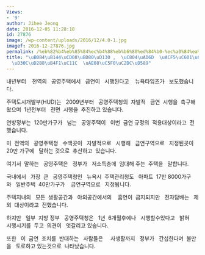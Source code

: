 ```yaml
---
Views:
- '9'
author: Jihee Jeong
date: 2016-12-05 11:28:18
id: 27876
image: /wp-content/uploads/2016/12/4.0-1.jpg
imagef: 2016-12-27876.jpg
permalink: /%eb%82%b4%eb%85%84%ec%b4%88%eb%b6%80%ed%84%b0-%ec%a0%84%ea%b5%ad-%ea%b3%b5%ec%98%81%ec%a3%bc%ed%83%9d%ec%95%84%ed%8c%8c%ed%8a%b8%eb%93%b1%ec%84%9c-%ea%b8%88%ec%97%b0%ec%8b%9c%ed%96%89/
title: "\uB0B4\uB144\uCD08\uBD80\uD130 ,  \uC804\uAD6D  \uACF5\uC601\uC8FC\uD0DD,\uC544\
  \uD30C\uD2B8\uB4F1\uC11C  \uAE08\uC5F0\uC2DC\uD589"
---
```


내년부터    전역의   공영주택에서   금연이   시행된다고    뉴욕타임즈가   보도했습니다.

주택도시개발부(HUD)는   2009년부터   공영주택청의  자발적   금연  시행을  촉구해왔으며  1년전부터   전면  시행을  추진하고 있습니다.

연방정부는  120만가구가   넘는   공영주택이   이번  금연 규정의  적용대상이라고  전했습니다.

미  전역의   공영주택청   수백곳이   자발적으로   시행해   금연구역으로   지정된곳이  20만 가구에   달하는 것으로  추산하고  있습니다.

여기서  말하는   공영주택은   정부가   저소득층에  임대해 주는  주택을   말합니다.

국내에서   가장  큰   공영주택청인   뉴욕시  주택관리청도   아파트  17만 8000가구와   일반주택  40만가구가    금연구역으로   지정됩니다.

주택지내의   모든  생활공간과   야외공간에서의    흡연이  금지되지만   전자담배는   제외  대상이라고  전했습니다.

하지만   일부  지방 정부   공영주택청은   1년  6개월후에나   시행할수있다고   밝혀    시행시기를  두고  의견이   엇갈리고 있습니다.

또한   이  금연  조치를  반대하는   사람들은     사생활까지   정부가   간섭한다며  불만을   토로하고 있는것으로  나타났습니다.